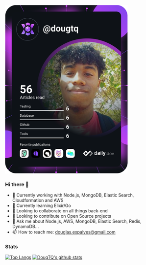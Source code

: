 <a href="https://app.daily.dev/DailyDevTips"><img src="https://github.com/dougtq/dougtq/blob/master/devcard.svg" width="400" alt="Chris Bongers's Dev Card"/></a>

### Hi there 👋

<!--
**dougtq/dougtq** is a ✨ _special_ ✨ repository because its `README.md` (this file) appears on your GitHub profile.
-->
- 🔭 Currently working with Node.js, MongoDB, Elastic Search, Cloudformation and AWS
- 🌱 Currently learning Elixir/Go
- 👯 Looking to collaborate on all things back-end
- 🤔 Looking to contribute on Open Source projects
- 💬 Ask me about Node.js, AWS, MongoDB, Elastic Search, Redis, DynamoDB...
- 📫 How to reach me: douglas.expalves@gmail.com

### Stats
[![Top Langs](https://github-readme-stats.vercel.app/api/top-langs/?username=dougtq&show_icons=true&theme=dark)](https://github.com/anuraghazra/github-readme-stats)
[![DougTQ's github stats](https://github-readme-stats.vercel.app/api?username=dougtq&show_icons=true&theme=dark)](https://github.com/anuraghazra/github-readme-stats)
